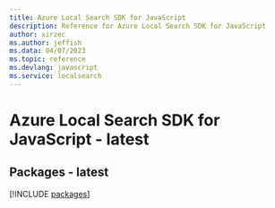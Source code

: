 ```yaml
---
title: Azure Local Search SDK for JavaScript
description: Reference for Azure Local Search SDK for JavaScript
author: xirzec
ms.author: jeffish
ms.data: 04/07/2023
ms.topic: reference
ms.devlang: javascript
ms.service: localsearch
---
```

# Azure Local Search SDK for JavaScript - latest
## Packages - latest
[!INCLUDE [packages](local-search-index.md)]